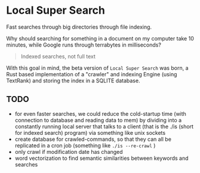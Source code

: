 # Local Super Search
Fast searches through big directories through file indexing.

Why should searching for something in a document on my computer take 10 minutes,
while Google runs through terrabytes in milliseconds?
> Indexed searches, not full text

With this goal in mind, the beta version of `Local Super Search` was born, a
Rust based implementation of a "crawler" and indexing Engine (using TextRank) and 
storing the index in a SQLITE database.

## TODO
- for even faster searches, we could reduce the cold-startup time (with connection to database and reading data to mem)
	by dividing into a constantly running local server that talks to a client (that is the ./is (short for indexed search) program) via something like unix sockets
- create database for crawled-commands, so that they can all be replicated in a cron job (something like `./is --re-crawl` )
- only crawl if modification date has changed
- word vectorization to find semantic similarities between keywords and searches

